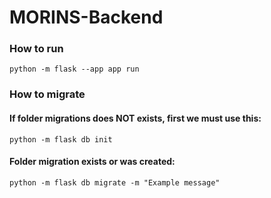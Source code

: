 # MORINS-Backend

### How to run
```
python -m flask --app app run
```

### How to migrate
#### If folder migrations does NOT exists, first we must use this:
```
python -m flask db init
```
#### Folder migration exists or was created:
```
python -m flask db migrate -m "Example message"
```